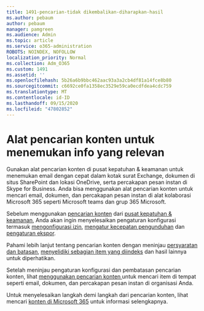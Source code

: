 ```yaml
---
title: 1491-pencarian-tidak dikembalikan-diharapkan-hasil
ms.author: pebaum
author: pebaum
manager: pamgreen
ms.audience: Admin
ms.topic: article
ms.service: o365-administration
ROBOTS: NOINDEX, NOFOLLOW
localization_priority: Normal
ms.collection: Adm_O365
ms.custom: 1491
ms.assetid: ''
ms.openlocfilehash: 5b26a6b9bbc462aac93a3a2cb4df81a14fce8b80
ms.sourcegitcommit: c6692ce0fa1358ec3529e59ca0ecdfdea4cdc759
ms.translationtype: MT
ms.contentlocale: id-ID
ms.lasthandoff: 09/15/2020
ms.locfileid: "47802852"
---
```

# <a name="content-search-tool-to-find-relevant-info"></a>Alat pencarian konten untuk menemukan info yang relevan

Gunakan alat pencarian konten di pusat kepatuhan & keamanan untuk menemukan email dengan cepat dalam kotak surat Exchange, dokumen di situs SharePoint dan lokasi OneDrive, serta percakapan pesan instan di Skype for Business. Anda bisa menggunakan alat pencarian konten untuk mencari email, dokumen, dan percakapan pesan instan di alat kolaborasi Microsoft 365 seperti Microsoft teams dan grup 365 Microsoft.


Sebelum menggunakan [pencarian konten](https://sip.protection.office.com/contentsearchbeta?ContentOnly=1) dari [pusat kepatuhan & keamanan](https://sip.protection.office.com/homepage), Anda akan ingin menyelesaikan pengaturan konfigurasi termasuk [mengonfigurasi izin](https://docs.microsoft.com/microsoft-365/compliance/permissions-filtering-for-content-search), [mengatur kecepatan pengunduhan](https://docs.microsoft.com/microsoft-365/compliance/increase-download-speeds-when-exporting-ediscovery-results) dan [pengaturan ekspor](https://docs.microsoft.com/microsoft-365/compliance/disable-reports-when-you-export-content-search-results).

Pahami lebih lanjut tentang pencarian konten dengan meninjau [persyaratan dan batasan](https://docs.microsoft.com/microsoft-365/compliance/limits-for-content-search), [menyelidiki sebagian item yang diindeks](https://docs.microsoft.com/microsoft-365/compliance/investigating-partially-indexed-items-in-ediscovery) dan hasil lainnya untuk diperhatikan.

Setelah meninjau pengaturan konfigurasi dan pembatasan pencarian konten, lihat [menggunakan pencarian konten </a> untuk mencari item di tempat seperti email, dokumen, dan percakapan pesan instan di organisasi Anda](https://docs.microsoft.com/microsoft-365/compliance/content-search).

Untuk menyelesaikan langkah demi langkah dari pencarian konten, lihat mencari [konten di Microsoft 365](https://docs.microsoft.com/microsoft-365/compliance/search-for-content) untuk informasi selengkapnya.
